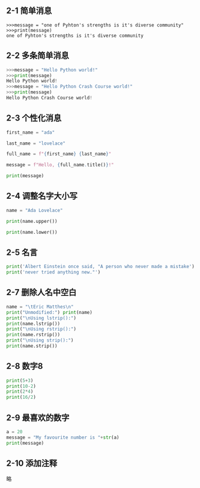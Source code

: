 ## 2-1 简单消息

```python3 
>>>message = "one of Pyhton's strengths is it's diverse community"
>>>print(message)
one of Pyhton's strengths is it's diverse community
```

## 2-2 多条简单消息

```python
>>>message = "Hello Python world!"
>>>print(message)
Hello Python world!
>>>message = "Hello Python Crash Course world!"
>>>print(message)
Hello Python Crash Course world!
```



## 2-3 个性化消息

```python
first_name = "ada"

last_name = "lovelace"

full_name = f"{first_name} {last_name}"

message = f"Hello, {full_name.title()}!"

print(message)
```



## 2-4 调整名字大小写

```python
name = "Ada Lovelace"

print(name.upper())

print(name.lower())
```



## 2-5 名言

```python
print('Albert Einstein once said, "A person who never made a mistake')
print('never tried anything new."')
```



## 2-7 删除人名中空白

```python
name = "\tEric Matthes\n"
print("Unmodified:") print(name)
print("\nUsing lstrip():")
print(name.lstrip())
print("\nUsing rstrip():")
print(name.rstrip())
print("\nUsing strip():")
print(name.strip())
```



## 2-8 数字8

```python
print(5+3)
print(10-2)
print(2*4)
print(16/2)
```



## 2-9 最喜欢的数字

```python
a = 20
message = "My favourite number is "+str(a)
print(message)
```



## 2-10 添加注释

略

